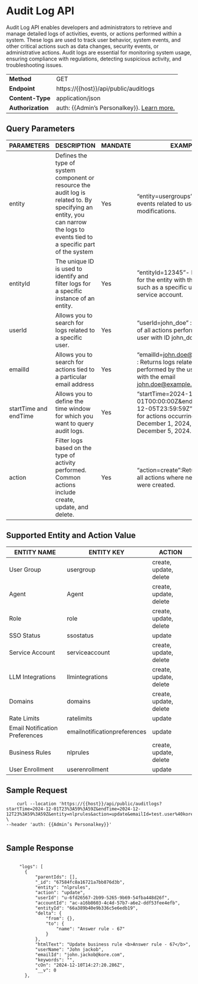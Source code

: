 # Audit Log API

Audit Log API enables developers and administrators to retrieve and manage detailed logs of activities, events, or actions performed within a system. These logs are used to track user behavior, system events, and other critical actions such as data changes, security events, or administrative actions. Audit logs are essential for monitoring system usage, ensuring compliance with regulations, detecting suspicious activity, and troubleshooting issues.

<table>
  <tr>
   <td><b>Method</b>
   </td>
   <td>GET
   </td>
  </tr>
  <tr>
   <td><b>Endpoint</b>
   </td>
   <td>https://{{host}}/api/public/auditlogs
   </td>
  </tr>
  <tr>
   <td><b>Content-Type</b>
   </td>
   <td>application/json
   </td>
  </tr>
  <tr>
   <td><b>Authorization</b>
   </td>
   <td>auth: {{Admin’s Personalkey}}. <a href="/docs/ai-for-work/APIs/authorization/">Learn more.</a>
   </td>
  </tr>
</table>



## Query Parameters

| **PARAMETERS**        | **DESCRIPTION**                                                                                                                                                                | **MANDATE** | **EXAMPLE**                                                                                                                                         |
|-----------------------|--------------------------------------------------------------------------------------------------------------------------------------------------------------------------------|---------------|-----------------------------------------------------------------------------------------------------------------------------------------------------|
| entity                | Defines the type of system component or resource the audit log is related to. By specifying an entity, you can narrow the logs to events tied to a specific part of the system | Yes           | “entity=usergroups”- Returns events related to user group modifications.                                                                            |
| entityId              | The unique ID is used to identify and filter logs for a specific instance of an entity.                                                                                        | Yes           | “entityId=12345”- Returns logs for the entity with the ID 12345 such as a specific user group or service account.                                   |
| userId                | Allows you to search for logs related to a specific user.                                                                                                                      | Yes           | “userId=john_doe” : Returns logs of all actions performed by the user with ID john_doe.                                                             |
| emailId               | Allows you to search for actions tied to a particular email address                                                                                                            | Yes           | “emailId=john.doe@example.com” : Returns logs related to actions performed by the user associated with the email john.doe@example.com               |
| startTime and endTime | Allows you to define the time window for which you want to query audit logs.                                                                                                   | Yes           | “startTime=2024-12-01T00:00:00Z&endTime=2024-12-05T23:59:59Z” :Returns logs for actions occurring between December 1, 2024, and December 5, 2024.   |
| action                | Filter logs based on the type of activity performed. Common actions include create, update, and delete.                                                                        | Yes           | “action=create”:Returns logs for all actions where new records were created.                                                                       |

## Supported Entity and Action Value

| **ENTITY NAME**                | **ENTITY KEY**               | **ACTION**             |
|--------------------------------|------------------------------|------------------------|
| User Group                     | usergroup                    | create, update, delete |
| Agent                          | Agent                        | create, update, delete |
| Role                           | role                         | create, update, delete |
| SSO Status                     | ssostatus                    | update                 |
| Service Account                | serviceaccount               | create, update, delete |
| LLM Integrations               | llmintegrations              | create, update, delete |
| Domains                        | domains                      | create, update, delete |
| Rate Limits                    | ratelimits                   | update                 |
| Email Notification Preferences | emailnotificationpreferences | update                 |
| Business Rules                 | nlprules                     | create, update, delete |
| User Enrollment                | userenrollment               | update                 |

## Sample Request

```
    curl --location 'https://{{host}}/api/public/auditlogs?startTime=2024-12-01T23%3A59%3A59Z&endTime=2024-12-12T23%3A59%3A59Z&entity=nlprules&action=update&emailId=test.user%40kore.com' \
--header 'auth: {{Admin’s Personalkey}}'


```


## Sample Response


```
 
     "logs": [
       {
           "parentIds": [],
           "_id": "67584fc8a16721a7bb876d3b",
           "entity": "nlprules",
           "action": "update",
           "userId": "u-6fd26567-2b99-5265-9b69-54fba448d26f",
           "accountId": "ac-a16b8603-4c4d-57b7-a6e2-ddf53fee4efb",
           "entityId": "66a389b40e9b336c5e6edb19",
           "delta": {
               "from": {},
               "to": {
                   "name": "Answer rule - 67"
               }
           },
           "htmlText": "Update business rule <b>Answer rule - 67</b>",
           "userName": "John jackob",
           "emailId": "john.jackob@kore.com",
           "keywords": "",
           "cOn": "2024-12-10T14:27:20.286Z",
           "__v": 0
       },


     
```
